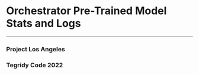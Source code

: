 # Orchestrator Pre-Trained Model Stats and Logs

***

### Project Los Angeles
### Tegridy Code 2022

